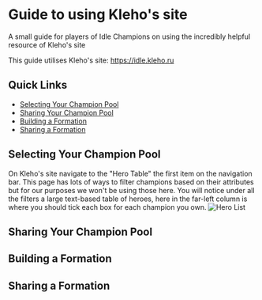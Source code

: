 # Guide to using Kleho's site
A small guide for players of Idle Champions on using the incredibly helpful resource of Kleho's site

This guide utilises Kleho's site: https://idle.kleho.ru

## Quick Links
* [Selecting Your Champion Pool](#selecting-your-champion-pool)
* [Sharing Your Champion Pool](#sharing-your-champion-pool)
* [Building a Formation](#building-a-formation)
* [Sharing a Formation](#sharing-a-formation)

## Selecting Your Champion Pool
On Kleho's site navigate to the "Hero Table" the first item on the navigation bar. This page has lots of ways to filter champions based on their attributes but for our purposes we won't be using those here. You will notice under all the filters a large text-based table of heroes, here in the far-left column is where you should tick each box for each champion you own.
![Hero List](./images/hero_list.jpg)

## Sharing Your Champion Pool


## Building a Formation


## Sharing a Formation
